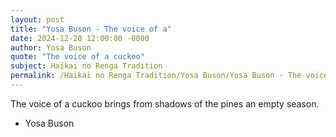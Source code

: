 ```yaml
---
layout: post
title: "Yosa Buson - The voice of a"
date: 2024-12-28 12:00:00 -0000
author: Yosa Buson
quote: "The voice of a cuckoo"
subject: Haikai no Renga Tradition
permalink: /Haikai no Renga Tradition/Yosa Buson/Yosa Buson - The voice of a
---
```


The voice of a cuckoo
brings from shadows
of the pines
an empty season.

- Yosa Buson
